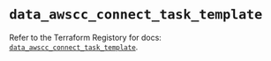 # `data_awscc_connect_task_template`

Refer to the Terraform Registory for docs: [`data_awscc_connect_task_template`](https://registry.terraform.io/providers/hashicorp/awscc/0.70.0/docs/data-sources/connect_task_template).
